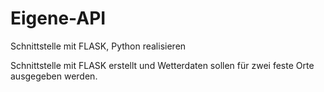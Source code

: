 # Eigene-API
Schnittstelle mit FLASK, Python realisieren

Schnittstelle mit FLASK erstellt und Wetterdaten sollen für zwei feste Orte ausgegeben werden.

